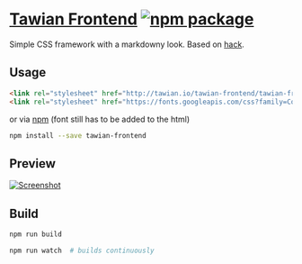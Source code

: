 # [Tawian Frontend](http://tawian.io/tawian-frontend/) [![npm package][npm-badge]][npm]

Simple CSS framework with a markdowny look. Based on [hack](https://github.com/egoist/hack).


## Usage

```html
<link rel="stylesheet" href="http://tawian.io/tawian-frontend/tawian-frontend.css">
<link rel="stylesheet" href="https://fonts.googleapis.com/css?family=Cousine:400,400i,700,700i">
```

or via [npm][npm] (font still has to be added to the html)

```sh
npm install --save tawian-frontend
```


## Preview

[![Screenshot](https://raw.githubusercontent.com/tawian/tawian-frontend/master/screenshot.png)](http://tawian.io/tawian-frontend/)


## Build

```sh
npm run build

npm run watch  # builds continuously
```


[npm-badge]: https://img.shields.io/npm/v/tawian-frontend.svg?style=flat-square
[npm]: https://www.npmjs.org/package/tawian-frontend
